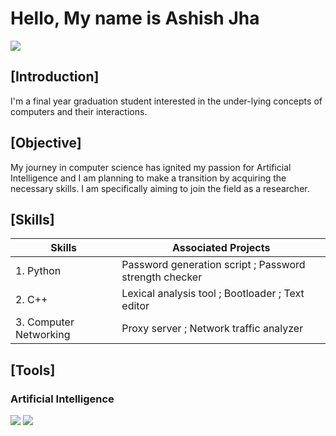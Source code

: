# Hello, My name is Ashish Jha
<a href="https://www.linkedin.com/in/ashish-jha-aaa332255/"><img src="https://img.shields.io/badge/LinkedIn-0077B5?style=for-the-badge&logo=linkedin&logoColor=white"/></a>

## [Introduction]

I'm a final year graduation student interested in the under-lying concepts of computers and their interactions.

## [Objective]

My journey in computer science has ignited my passion for Artificial Intelligence and I am planning to make a transition by acquiring the necessary skills. I am specifically aiming to join the field as a researcher.

## [Skills]

| Skills  | Associated Projects |
| ------------- | ------------- |
| 1. Python  | Password generation script ; Password strength checker|
| 2. C++  | Lexical analysis tool ; Bootloader ; Text editor |
| 3. Computer Networking | Proxy server ; Network traffic analyzer |

## [Tools]

### Artificial Intelligence
<img src="https://img.shields.io/badge/Jupyter%20Notebook-F37626?style=flat-square&logo=jupyter&logoColor=white"/> <img src="https://img.shields.io/badge/scikit--learn-F7931E?style=flat-square&logo=scikit-learn&logoColor=white"/>
